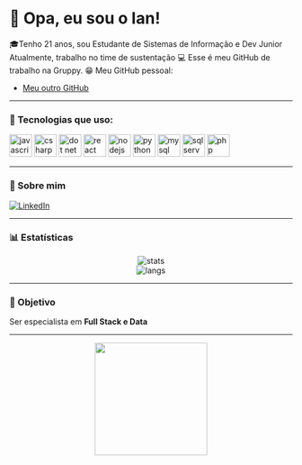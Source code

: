 # 👋 Opa, eu sou o Ian!
🎓Tenho 21 anos, sou
Estudante de Sistemas de Informação e Dev Junior <br>
Atualmente, trabalho no time de sustentação
💻 Esse é meu GitHub de trabalho na Gruppy.
😁 Meu GitHub pessoal:
- [Meu outro GitHub](https://github.com/i4nzz)

---

### 🚀 Tecnologias que uso:
<p align="left">
  <!-- JavaScript -->
  <img src="https://cdn.jsdelivr.net/gh/devicons/devicon/icons/javascript/javascript-original.svg" alt="javascript" width="40" height="40"/>
  <!-- C# -->
  <img src = "https://cdn.jsdelivr.net/gh/devicons/devicon/icons/csharp/csharp-original.svg" alt="csharp" width="40" height="40"/>
  <!-- Dot net -->
  <img src = "https://cdn.jsdelivr.net/gh/devicons/devicon/icons/dot-net/dot-net-original.svg" alt="dot net" width="40" height="40"/>
  <!-- React -->
  <img src="https://cdn.jsdelivr.net/gh/devicons/devicon/icons/react/react-original.svg" alt="react" width="40" height="40"/>
  <!-- Node.js -->
  <img src="https://cdn.jsdelivr.net/gh/devicons/devicon/icons/nodejs/nodejs-original.svg" alt="nodejs" width="40" height="40"/>
  <!-- Python -->
  <img src="https://cdn.jsdelivr.net/gh/devicons/devicon/icons/python/python-original.svg" alt="python" width="40" height="40"/>
  <!-- MySQL -->
  <img src="https://cdn.jsdelivr.net/gh/devicons/devicon/icons/mysql/mysql-original.svg" alt="mysql" width="40" height="40"/>
  <!-- SQL Server (alternativa) -->
  <img src="https://img.icons8.com/color/48/microsoft-sql-server.png" alt="sqlserver" width="40" height="40"/>
  <!-- PHP -->
  <img src="https://cdn.jsdelivr.net/gh/devicons/devicon/icons/php/php-original.svg" alt="php" width="40" height="40"/>
</p>

---

### 👤 Sobre mim
[![LinkedIn](https://img.shields.io/badge/-LinkedIn-blue?logo=linkedin&style=flat)](https://www.linkedin.com/in/ian-rodrigues-bitencourt/)

---

### 📊 Estatísticas
<p align="center">
  <img src="https://github-readme-stats.vercel.app/api?username=IanB1tencourt&show_icons=true&theme=tokyonight" alt="stats"/>
  <br>
  <img src="https://github-readme-stats.vercel.app/api/top-langs/?username=IanB1tencourt&layout=compact&theme=tokyonight" alt="langs"/>
</p>

---

### 🎯 Objetivo
Ser especialista em **Full Stack e Data**  

---

<p align="center">
  <img src="https://i.pinimg.com/originals/20/16/3c/20163c0028d430df6756e61f9fa146f0.gif" width="200"/>
</p>
